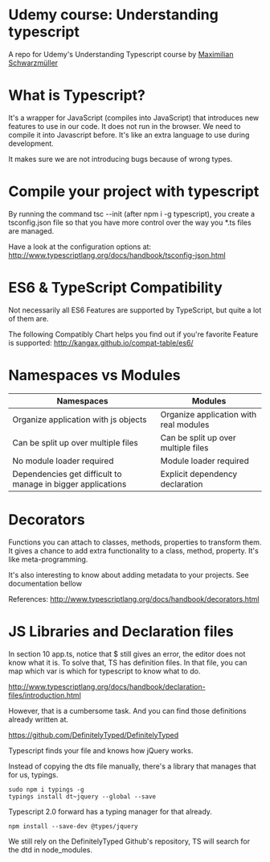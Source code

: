 # Udemy course: Understanding typescript
A repo for Udemy's Understanding Typescript course by [Maximilian Schwarzmüller](https://mschwarzmueller.com/)

# What is Typescript?
It's a wrapper for JavaScript (compiles into JavaScript) that introduces new features to use in our code.
It does not run in the browser. We need to compile it into Javascript before. It's like an extra language to 
use during development.

It makes sure we are not introducing bugs because of wrong types.

# Compile your project with typescript
By running the command tsc --init (after npm i -g typescript), you create a tsconfig.json file so that you have more control over the way you *.ts files are managed.

Have a look at the configuration options at: http://www.typescriptlang.org/docs/handbook/tsconfig-json.html

# ES6 & TypeScript Compatibility
Not necessarily all ES6 Features are supported by TypeScript, but quite a lot of them are.

The following Compatibly Chart helps you find out if you're favorite Feature is supported: http://kangax.github.io/compat-table/es6/


# Namespaces vs Modules

| Namespaces        | Modules|
| ------------- |-------------|
| Organize application with js objects |  Organize application with real modules |
| Can be split up over multiple files | Can be split up over multiple files |
| No module loader required | Module loader required |
| Dependencies get difficult to manage in bigger applications | Explicit dependency declaration |

# Decorators

Functions you can attach to classes, methods, properties to transform them.
It gives a chance to add extra functionality to a class, method, property.
It's like meta-programming.

It's also interesting to know about adding metadata to your projects. See documentation
bellow

References: http://www.typescriptlang.org/docs/handbook/decorators.html

# JS Libraries and Declaration files

In section 10 app.ts, notice that $ still gives an error, the editor does not know what it is. To solve that, TS has definition files.
In that file, you can map which var is which for typescript to know what to do.

http://www.typescriptlang.org/docs/handbook/declaration-files/introduction.html

However, that is a cumbersome task. And you can find those
definitions already written at.

https://github.com/DefinitelyTyped/DefinitelyTyped

Typescript finds your file and knows how jQuery works.

Instead of copying the dts file manually, there's a library
that manages that for us, typings.
    
    sudo npm i typings -g
    typings install dt~jquery --global --save

Typescript 2.0 forward has a typing manager for that already.

    npm install --save-dev @types/jquery

We still rely on the DefinitelyTyped Github's repository,
TS will search for the dtd in node_modules.